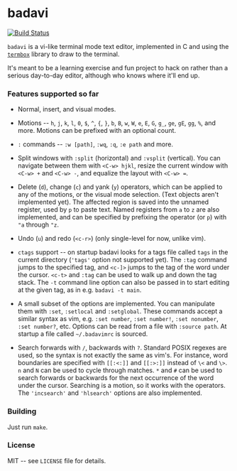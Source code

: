 # badavi

[![Build Status](https://github.com/isbadawi/badavi/workflows/CI/badge.svg)](https://github.com/isbadawi/badavi/actions)

`badavi` is a vi-like terminal mode text editor, implemented in C and using the
[`termbox`](https://github.com/nsf/termbox) library to draw to the terminal.

It's meant to be a learning exercise and fun project to hack on rather than a
serious day-to-day editor, although who knows where it'll end up.

### Features supported so far

* Normal, insert, and visual modes.

* Motions -- `h`, `j`, `k`, `l`, `0`, `$`, `^`, `{`, `}`, `b`, `B`, `w`, `W`,
`e`, `E`, `G`, `g_`, `ge`, `gE`, `gg`, `%`, and more. Motions can be prefixed
with an optional count.

* `:` commands -- `:w [path]`, `:wq`, `:q`, `:e path` and more.

* Split windows with `:split` (horizontal) and `:vsplit` (vertical). You can
navigate between them with `<C-w> hjkl`, resize the current window with
`<C-w> +` and `<C-w> -`, and equalize the layout with `<C-w> =`.

* Delete (`d`), change (`c`) and yank (`y`) operators, which can be applied to
any of the motions, or the visual mode selection. (Text objects aren't
implemented yet). The affected region is saved into the unnamed register, used
by `p` to paste text. Named registers from `a` to `z` are also implemented, and
can be specified by prefixing the operator (or `p`) with `"a` through `"z`.

* Undo (`u`) and redo (`<c-r>`) (only single-level for now, unlike vim).

* `ctags` support -- on startup badavi looks for a tags file called `tags` in
the current directory (`'tags'` option not supported yet). The `:tag` command
jumps to the specified tag, and `<c-]>` jumps to the tag of the word under
the cursor. `<c-t>` and `:tag` can be used to walk up and down the tag stack.
The `-t` command line option can also be passed in to start editing at the
given tag, as in e.g. `badavi -t main`.

* A small subset of the options are implemented. You can manipulate them with
`:set`, `:setlocal` and `:setglobal`. These commands accept a similar syntax
as vim, e.g. `:set number`, `:set number!`, `:set nonumber`, `:set number?`,
etc. Options can be read from a file with `:source path`. At startup a file
called `~/.badavimrc` is sourced.

* Search forwards with `/`, backwards with `?`. Standard POSIX regexes are
used, so the syntax is not exactly the same as vim's. For instance, word
boundaries are specified with `[[:<:]]` and `[[:>:]]` instead of `\<` and
`\>`. `n` and `N` can be used to cycle through matches. `*` and `#` can be
used to search forwards or backwards for the next occurrence of the word
under the cursor. Searching is a motion, so it works with the operators. The
`'incsearch'` and `'hlsearch'` options are also implemented.

### Building

Just run `make`.

### License

MIT -- see `LICENSE` file for details.
